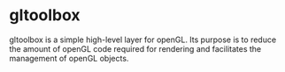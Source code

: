 # gltoolbox

gltoolbox is a simple high-level layer for openGL.
Its purpose is to reduce the amount of openGL code required for rendering and facilitates the management of openGL objects.

